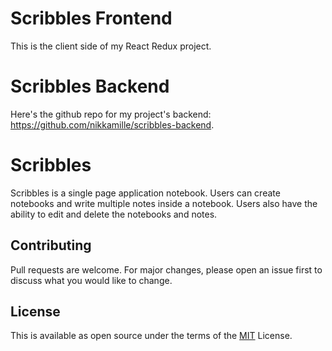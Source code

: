 # Scribbles Frontend

This is the client side of my React Redux project.

# Scribbles Backend
Here's the github repo for my project's backend: https://github.com/nikkamille/scribbles-backend.

# Scribbles

Scribbles is a single page application notebook. Users can create notebooks and write multiple notes inside a notebook. Users also have the ability to edit and delete the notebooks and notes.

## Contributing

Pull requests are welcome. For major changes, please open an issue first to discuss what you would like to change.

## License
This is available as open source under the terms of the [MIT](https://choosealicense.com/licenses/mit/) License.